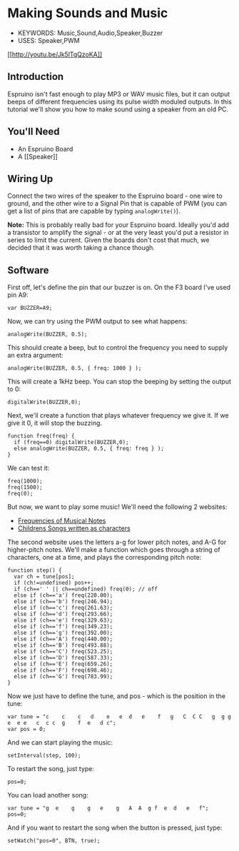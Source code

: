 <!--- Copyright (c) 2013 Gordon Williams, Pur3 Ltd. See the file LICENSE for copying permission. -->
Making Sounds and Music
====================

* KEYWORDS: Music,Sound,Audio,Speaker,Buzzer
* USES: Speaker,PWM

[[http://youtu.be/Jk5lTqQzoKA]]

Introduction
-----------

Espruino isn't fast enough to play MP3 or WAV music files, but it can output beeps of different frequencies using its pulse width moduled outputs. In this tutorial we'll show you how to make sound using a speaker from an old PC.

You'll Need
----------

* An Espruino Board
* A [[Speaker]]

Wiring Up
--------

Connect the two wires of the speaker to the Espruino board - one wire to ground, and the other wire to a Signal Pin that is capable of PWM (you can get a list of pins that are capable by typing ```analogWrite()```).

**Note:** This is probably really bad for your Espruino board. Ideally you'd add a transistor to amplify the signal - or at the very least you'd put a resistor in series to limit the current. Given the boards don't cost that much, we decided that it was worth taking a chance though.

Software
-------

First off, let's define the pin that our buzzer is on. On the F3 board I've used pin A9:

```var BUZZER=A9;```

Now, we can try using the PWM output to see what happens:

```analogWrite(BUZZER, 0.5);```

This should create a beep, but to control the frequency you need to supply an extra argument:

```analogWrite(BUZZER, 0.5, { freq: 1000 } );```

This will create a 1kHz beep. You can stop the beeping by setting the output to 0:

```digitalWrite(BUZZER,0);``` 

Next, we'll create a function that plays whatever frequency we give it. If we give it 0, it will stop the buzzing.

```
function freq(freq) { 
  if (freq==0) digitalWrite(BUZZER,0);
  else analogWrite(BUZZER, 0.5, { freq: freq } );
}
```
 
We can test it:

``` 
freq(1000);
freq(1500);
freq(0);
```
 
But now, we want to play some music! We'll need the following 2 websites:
 
* [Frequencies of Musical Notes](http://www.phy.mtu.edu/~suits/notefreqs.html)
* [Childrens Songs written as characters](http://saregamapiano.blogspot.co.uk/2011/07/children-songs.html)
 
The second website uses the letters a-g for lower pitch notes, and A-G for higher-pitch notes. We'll make a function which goes through a string of characters, one at a time, and plays the corresponding pitch note:
 
```
function step() {
  var ch = tune[pos];
  if (ch!=undefined) pos++;
  if (ch==' ' || ch==undefined) freq(0); // off
  else if (ch=='a') freq(220.00);
  else if (ch=='b') freq(246.94);
  else if (ch=='c') freq(261.63);
  else if (ch=='d') freq(293.66);
  else if (ch=='e') freq(329.63);
  else if (ch=='f') freq(349.23);
  else if (ch=='g') freq(392.00);
  else if (ch=='A') freq(440.00);
  else if (ch=='B') freq(493.88);
  else if (ch=='C') freq(523.25);
  else if (ch=='D') freq(587.33);
  else if (ch=='E') freq(659.26);
  else if (ch=='F') freq(698.46);
  else if (ch=='G') freq(783.99);
}
```
 
Now we just have to define the tune, and pos - which is the position in the tune:

``` 
var tune = "c    c    c   d    e   e  d   e    f   g   C  C C   g  g g   e  e e   c  c c  g    f  e   d c";
var pos = 0;
```
 
And we can start playing the music:

```setInterval(step, 100);```

To restart the song, just type:

```pos=0;```

You can load another song:

```
var tune = "g  e    g    g   e    g   A  A  g f  e  d   e   f";
pos=0;
```

And if you want to restart the song when the button is pressed, just type:

```setWatch("pos=0", BTN, true);```

